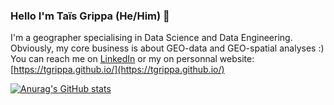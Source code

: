 ### Hello I'm Taïs Grippa (He/Him) 👋
I'm a geographer specialising in Data Science and Data Engineering. Obviously, my core business is about GEO-data and GEO-spatial analyses :)
You can reach me on [LinkedIn](https://www.linkedin.com/in/tgrippa) or my on personnal website: [https://tgrippa.github.io/](https://tgrippa.github.io/)

[![Anurag's GitHub stats](https://github-readme-stats.vercel.app/api?username=tgrippa&count_private=true&show_icons=true)](https://github.com/anuraghazra/github-readme-stats)
